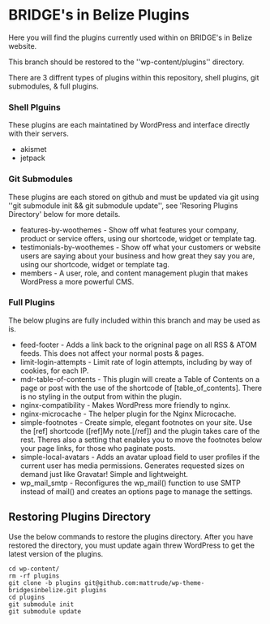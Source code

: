 # BRIDGE's in Belize Plugins

Here you will find the plugins currently used within on BRIDGE's in Belize website.

This branch should be restored to the ''wp-content/plugins'' directory.

There are 3 diffrent types of plugins within this repository, shell plugins, git submodules, & full plugins.

### Shell Plguins

These plugins are each maintatined by WordPress and interface directly with their servers. 

* akismet
* jetpack

### Git Submodules

These plugins are each stored on github and must be updated via git using ''git submodule init && git submodule update'', see 'Resoring Plugins Directory' below for more details.

* features-by-woothemes - Show off what features your company, product or service offers, using our shortcode, widget or template tag.
* testimonials-by-woothemes - Show off what your customers or website users are saying about your business and how great they say you are, using our shortcode, widget or template tag.
* members - A user, role, and content management plugin that makes WordPress a more powerful CMS.

### Full Plugins

The below plugins are fully included within this branch and may be used as is.

* feed-footer - Adds a link back to the origninal page on all RSS & ATOM feeds.  This does not affect your normal posts & pages.
* limit-login-attempts - Limit rate of login attempts, including by way of cookies, for each IP.
* mdr-table-of-contents - This plugin will create a Table of Contents on a page or post with the use of the shortcode of \[table_of_contents\].  There is no styling in the output from within the plugin.
* nginx-compatibility - Makes WordPress more friendly to nginx.
* nginx-microcache - The helper plugin for the Nginx Microcache.
* simple-footnotes - Create simple, elegant footnotes on your site. Use the \[ref\] shortcode (\[ref\]My note.\[/ref\]) and the plugin takes care of the rest. Theres also a setting that enables you to move the footnotes below your page links, for those who paginate posts.
* simple-local-avatars - Adds an avatar upload field to user profiles if the current user has media permissions. Generates requested sizes on demand just like Gravatar! Simple and lightweight.
* wp_mail_smtp - Reconfigures the wp_mail() function to use SMTP instead of mail() and creates an options page to manage the settings.

## Restoring Plugins Directory

Use the below commands to restore the plugins directory.  After you have restored the directory, you must update again threw WordPress to get the latest version of the plugins.

    cd wp-content/
    rm -rf plugins
    git clone -b plugins git@github.com:mattrude/wp-theme-bridgesinbelize.git plugins
    cd plugins
    git submodule init
    git submodule update
